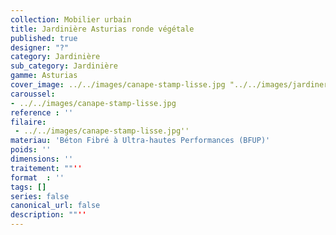 ```yaml
---
collection: Mobilier urbain
title: Jardinière Asturias ronde végétale
published: true
designer: "?"
category: Jardinière
sub_category: Jardinière
gamme: Asturias
cover_image: ../../images/canape-stamp-lisse.jpg "../../images/jardinere-asturias-ronde-vegetale.jpg"
caroussel: 
- ../../images/canape-stamp-lisse.jpg
reference : ''
filaire: 
 - ../../images/canape-stamp-lisse.jpg''
materiau: 'Béton Fibré à Ultra-hautes Performances (BFUP)'
poids: ''
dimensions: ''
traitement: ""''
format  : ''
tags: []
series: false
canonical_url: false
description: ""''
---
```

